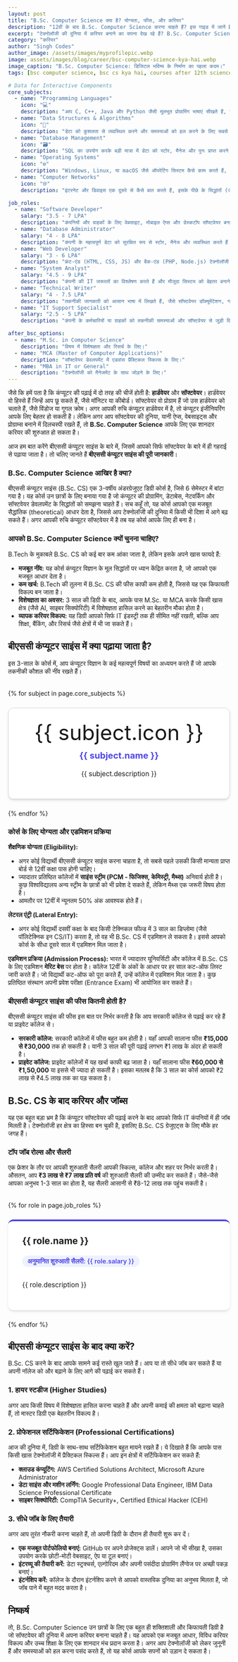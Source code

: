 ```yaml
---
layout: post
title: "B.Sc. Computer Science क्या है? योग्यता, फीस, और करियर"
description: "12वीं के बाद B.Sc. Computer Science करना चाहते हैं? इस गाइड में जानें B.Sc. CS कोर्स क्या है, योग्यता, फीस, टॉप जॉब्स, सैलरी और भविष्य के स्कोप की पूरी जानकारी।"
excerpt: "टेक्नोलॉजी की दुनिया में करियर बनाने का सपना देख रहे हैं? B.Sc. Computer Science एक बेहतरीन पहला कदम हो सकता है। यह 3-वर्षीय डिग्री कोर्स आपको सॉफ्टवेयर की दुनिया का विशेषज्ञ बनाता है। आइए, इस कोर्स के बारे में वह सब कुछ जानते हैं जो आपको जानना चाहिए।"
category: "करियर"
author: "Singh Codes"
author_image: /assets/images/myprofilepic.webp
image: assets/images/blog/career/bsc-computer-science-kya-hai.webp
image_caption: "B.Sc. Computer Science: डिजिटल भविष्य के निर्माण का पहला कदम।"
tags: [bsc computer science, bsc cs kya hai, courses after 12th science, it courses, computer science salary, bsc ke baad kya kare, bsc cs eligibility]

# Data for Interactive Components
core_subjects:
  - name: "Programming Languages"
    icon: "💻"
    description: "आप C, C++, Java और Python जैसी मूलभूत प्रोग्रामिंग भाषाएं सीखते हैं, जो किसी भी सॉफ्टवेयर की नींव होती हैं।"
  - name: "Data Structures & Algorithms"
    icon: "🔗"
    description: "डेटा को कुशलता से व्यवस्थित करने और समस्याओं को हल करने के लिए सबसे प्रभावी तरीके (एल्गोरिदम) बनाना सीखते हैं।"
  - name: "Database Management"
    icon: "🗃️"
    description: "SQL का उपयोग करके बड़ी मात्रा में डेटा को स्टोर, मैनेज और पुनः प्राप्त करने की तकनीक सीखते हैं।"
  - name: "Operating Systems"
    icon: "⚙️"
    description: "Windows, Linux, या macOS जैसे ऑपरेटिंग सिस्टम कैसे काम करते हैं, उनकी आंतरिक कार्यप्रणाली को समझते हैं।"
  - name: "Computer Networks"
    icon: "🌐"
    description: "इंटरनेट और डिवाइस एक दूसरे से कैसे बात करते हैं, इसके पीछे के सिद्धांतों (जैसे TCP/IP) का अध्ययन करते हैं।"

job_roles:
  - name: "Software Developer"
    salary: "3.5 - 7 LPA"
    description: "कंपनियों और ग्राहकों के लिए वेबसाइट, मोबाइल ऐप्स और डेस्कटॉप सॉफ्टवेयर बनाने का मुख्य काम करते हैं।"
  - name: "Database Administrator"
    salary: "4 - 8 LPA"
    description: "कंपनी के महत्वपूर्ण डेटा को सुरक्षित रूप से स्टोर, मैनेज और व्यवस्थित करते हैं ताकि वह आसानी से उपलब्ध हो सके।"
  - name: "Web Developer"
    salary: "3 - 6 LPA"
    description: "फ्रंट-एंड (HTML, CSS, JS) और बैक-एंड (PHP, Node.js) टेक्नोलॉजी का उपयोग करके वेबसाइट और वेब एप्लीकेशन बनाते हैं।"
  - name: "System Analyst"
    salary: "4.5 - 9 LPA"
    description: "कंपनी की IT जरूरतों का विश्लेषण करते हैं और मौजूदा सिस्टम को बेहतर बनाने के लिए समाधान सुझाते हैं।"
  - name: "Technical Writer"
    salary: "4 - 7.5 LPA"
    description: "तकनीकी जानकारी को आसान भाषा में लिखते हैं, जैसे सॉफ्टवेयर डॉक्यूमेंटेशन, गाइड्स और हेल्प आर्टिकल्स।"
  - name: "IT Support Specialist"
    salary: "2.5 - 5 LPA"
    description: "कंपनी के कर्मचारियों या ग्राहकों को तकनीकी समस्याओं और सॉफ्टवेयर से जुड़ी दिक्कतों में सहायता प्रदान करते हैं।"

after_bsc_options:
  - name: "M.Sc. in Computer Science"
    description: "विषय में विशेषज्ञता और रिसर्च के लिए।"
  - name: "MCA (Master of Computer Applications)"
    description: "सॉफ्टवेयर डेवलपमेंट में एडवांस प्रैक्टिकल स्किल्स के लिए।"
  - name: "MBA in IT or General"
    description: "टेक्नोलॉजी को मैनेजमेंट के साथ जोड़ने के लिए।"
---
```


<style>
:root {
  --post-primary-color: #4f46e5; /* Indigo */
  --post-secondary-color: #db2777; /* Fuchsia */
  --post-text-color-primary: #1f2937;
  --post-text-color-secondary: #4b5563;
  --post-bg-light: #eef2ff; /* Light Indigo */
  --post-bg-card: #ffffff;
  --post-border-light: #d1d5db;
  --post-box-shadow: 0 4px 6px -1px rgba(0,0,0,0.1), 0 2px 4px -2px rgba(0,0,0,0.1);
}
.post-prose{font-family:'Inter',sans-serif;color:var(--post-text-color-secondary);line-height:1.8;font-size:1.1rem}.post-prose h1,.post-prose h2,.post-prose h3,.post-prose h4,.post-prose h5,.post-prose h6{font-family:'Poppins',sans-serif;color:var(--post-text-color-primary);font-weight:700;line-height:1.3}.post-prose h2{font-size:2.25rem;margin-top:3.5rem;margin-bottom:1.5rem;text-align:center;position:relative;padding-bottom:1rem}.post-prose h2::after{content:'';position:absolute;width:80px;height:4px;background:linear-gradient(to right,var(--post-primary-color),var(--post-secondary-color));bottom:0;left:50%;transform:translateX(-50%);border-radius:2px}.post-prose h3{font-size:1.75rem;margin-top:2.5rem;margin-bottom:1rem}.post-prose strong{font-weight:600;color:var(--post-text-color-primary)}.post-prose ul{list-style-type:'✔ ';padding-left:1.5rem}
.pillars-grid{display:grid;grid-template-columns:repeat(auto-fit,minmax(250px,1fr));gap:1.5rem;margin-top:2rem}.pillar-card{background-color:var(--post-bg-card);padding:2rem;border-radius:.75rem;text-align:center;box-shadow:var(--post-box-shadow);border:1px solid var(--post-border-light)}.pillar-icon{font-size:3rem;line-height:1;margin-bottom:1rem}.pillar-card h3{font-size:1.25rem;margin-top:0;color:var(--post-primary-color)}.pillar-card p{font-size:.95rem}
.career-paths-grid{display:grid;grid-template-columns:repeat(auto-fit,minmax(300px,1fr));gap:1.5rem;margin-top:2rem}.career-card{background-color:var(--post-bg-card);border-radius:.75rem;padding:2rem;box-shadow:var(--post-box-shadow);border-top:4px solid var(--post-primary-color)}.career-card h3{margin-top:0;font-size:1.3rem}.career-salary{display:inline-block;background-color:var(--post-bg-light);color:var(--post-primary-color);font-weight:600;padding:.25rem .75rem;border-radius:999px;margin-bottom:1rem;font-size:.9rem}.career-card p{font-size:.95rem}
.related-posts-container{display:grid;grid-template-columns:1fr;gap:1rem;margin-top:1.5rem}.related-post-card{display:flex;justify-content:space-between;align-items:center;padding:1rem 1.5rem;background-color:var(--post-bg-card);border:1px solid var(--post-border-light);border-left:5px solid var(--post-primary-color);border-radius:.5rem;text-decoration:none;color:var(--post-text-color-primary);font-weight:600;box-shadow:var(--post-box-shadow);transition:transform .2s ease-in-out,box-shadow .2s ease-in-out}.related-post-card:hover{transform:translateY(-4px);box-shadow:0 10px 15px -3px rgba(0,0,0,.1),0 4px 6px -4px rgba(0,0,0,.1);color:var(--post-primary-color)}.related-post-card .arrow{font-size:1.5rem;line-height:1;color:var(--post-primary-color);transition:transform .2s ease-in-out}.related-post-card:hover .arrow{transform:translateX(5px)}
.dark-mode .post-prose{--post-text-color-primary:#f1f5f9;--post-text-color-secondary:#94a3b8;--post-bg-light:#3730a3;--post-bg-card:#1f2937;--post-border-light:#334155;--post-box-shadow:0 4px 6px -1px rgba(0,0,0,.3),0 2px 4px -2px rgba(0,0,0,.3)}.dark-mode .career-salary{color:#c7d2fe}.dark-mode .related-post-card{border-left-color:var(--post-secondary-color)}.dark-mode .related-post-card:hover{color:var(--post-secondary-color)}.dark-mode .related-post-card .arrow{color:var(--post-secondary-color)}
</style>

जैसे कि हमें पता है कि कंप्यूटर की पढ़ाई में दो तरह की चीजें होती है: **हार्डवेयर** और **सॉफ्टवेयर**। हार्डवेयर वो हिस्से हैं जिन्हें आप छू सकते हैं, जैसे मॉनिटर या कीबोर्ड। सॉफ्टवेयर वो प्रोग्राम हैं जो उस हार्डवेयर को चलाते हैं, जैसे विंडोज या गूगल क्रोम। अगर आपकी रुचि कंप्यूटर हार्डवेयर में है, तो कंप्यूटर इंजीनियरिंग आपके लिए बेहतर हो सकती है। लेकिन अगर आप सॉफ्टवेयर की दुनिया, यानी ऐप्स, वेबसाइट्स और प्रोग्राम्स बनाने में दिलचस्पी रखते हैं, तो **B.Sc. Computer Science** आपके लिए एक शानदार करियर की शुरुआत हो सकता है।

आज हम बात करेंगे बीएससी कंप्यूटर साइंस के बारे में, जिसमें आपको सिर्फ सॉफ्टवेयर के बारे में ही गहराई से पढ़ाया जाता है। तो चलिए जानते हैं **बीएससी कंप्यूटर साइंस की पूरी जानकारी**।

### B.Sc. Computer Science आखिर है क्या?
बीएससी कंप्यूटर साइंस (B.Sc. CS) एक 3-वर्षीय अंडरग्रेजुएट डिग्री कोर्स है, जिसे 6 सेमेस्टर में बांटा गया है। यह कोर्स उन छात्रों के लिए बनाया गया है जो कंप्यूटर की प्रोग्रामिंग, डेटाबेस, नेटवर्किंग और सॉफ्टवेयर डेवलपमेंट के सिद्धांतों को समझना चाहते हैं। सच कहूँ तो, यह कोर्स आपको एक मजबूत सैद्धांतिक (theoretical) आधार देता है, जिससे आप टेक्नोलॉजी की दुनिया में किसी भी दिशा में आगे बढ़ सकते हैं। अगर आपकी रुचि कंप्यूटर सॉफ्टवेयर में है तब यह कोर्स आपके लिए ही बना है।

### आपको B.Sc. Computer Science क्यों चुनना चाहिए?
B.Tech के मुकाबले B.Sc. CS को कई बार कम आंका जाता है, लेकिन इसके अपने खास फायदे हैं:
* **मजबूत नींव:** यह कोर्स कंप्यूटर विज्ञान के मूल सिद्धांतों पर ध्यान केंद्रित करता है, जो आपको एक मजबूत आधार देता है।
* **कम खर्च:** B.Tech की तुलना में B.Sc. CS की फीस काफी कम होती है, जिससे यह एक किफायती विकल्प बन जाता है।
* **विशेषज्ञता का अवसर:** 3 साल की डिग्री के बाद, आपके पास M.Sc. या MCA करके किसी खास क्षेत्र (जैसे AI, साइबर सिक्योरिटी) में विशेषज्ञता हासिल करने का बेहतरीन मौका होता है।
* **व्यापक करियर विकल्प:** यह डिग्री आपको सिर्फ IT इंडस्ट्री तक ही सीमित नहीं रखती, बल्कि आप शिक्षा, बैंकिंग, और रिसर्च जैसे क्षेत्रों में भी जा सकते हैं।

## बीएससी कंप्यूटर साइंस में क्या पढ़ाया जाता है?
इस 3-साल के कोर्स में, आप कंप्यूटर विज्ञान के कई महत्वपूर्ण विषयों का अध्ययन करते हैं जो आपके तकनीकी कौशल की नींव रखते हैं।

<div class="pillars-grid">
{% for subject in page.core_subjects %}
  <div class="pillar-card">
    <div class="pillar-icon">{{ subject.icon }}</div>
    <h3>{{ subject.name }}</h3>
    <p>{{ subject.description }}</p>
  </div>
{% endfor %}
</div>

### कोर्स के लिए योग्यता और एडमिशन प्रक्रिया
**शैक्षणिक योग्यता (Eligibility):**
* अगर कोई विद्यार्थी बीएससी कंप्यूटर साइंस करना चाहता है, तो सबसे पहले उसकी किसी मान्यता प्राप्त बोर्ड से 12वीं कक्षा पास होनी चाहिए।
* ज्यादातर प्रतिष्ठित कॉलेजों में **साइंस स्ट्रीम (PCM - फिजिक्स, केमिस्ट्री, मैथ्स)** अनिवार्य होती है। कुछ विश्वविद्यालय अन्य स्ट्रीम के छात्रों को भी प्रवेश दे सकते हैं, लेकिन मैथ्स एक जरूरी विषय होता है।
* आमतौर पर 12वीं में न्यूनतम 50% अंक आवश्यक होते हैं।

**लेटरल एंट्री (Lateral Entry):**
* अगर कोई विद्यार्थी दसवीं कक्षा के बाद किसी टेक्निकल फील्ड में 3 साल का डिप्लोमा (जैसे पॉलिटेक्निक इन CS/IT) करता है, तो वह भी B.Sc. CS में एडमिशन ले सकता है। इससे आपको कोर्स के सीधा दूसरे साल में एडमिशन मिल जाता है।

**एडमिशन प्रक्रिया (Admission Process):**
भारत में ज्यादातर यूनिवर्सिटी और कॉलेज में B.Sc. CS के लिए एडमिशन **मेरिट बेस** पर होता है। कॉलेज 12वीं के अंकों के आधार पर हर साल कट-ऑफ लिस्ट जारी करते हैं। जो विद्यार्थी कट-ऑफ को पूरा करते हैं, उन्हें कॉलेज में एडमिशन मिल जाता है। कुछ प्रतिष्ठित संस्थान अपनी प्रवेश परीक्षा (Entrance Exam) भी आयोजित कर सकते हैं।

### बीएससी कंप्यूटर साइंस की फीस कितनी होती है?
बीएससी कंप्यूटर साइंस की फीस इस बात पर निर्भर करती है कि आप सरकारी कॉलेज से पढ़ाई कर रहे हैं या प्राइवेट कॉलेज से।
* **सरकारी कॉलेज:** सरकारी कॉलेजों में फीस बहुत कम होती है। यहाँ आपकी सालाना फीस **₹15,000 से ₹30,000** तक हो सकती है। यानी 3 साल की पूरी पढ़ाई लगभग ₹1 लाख के अंदर हो सकती है।
* **प्राइवेट कॉलेज:** प्राइवेट कॉलेजों में यह खर्चा काफी बढ़ जाता है। यहाँ सालाना फीस **₹60,000 से ₹1,50,000** या इससे भी ज्यादा हो सकती है। इसका मतलब है कि 3 साल का कोर्स आपको ₹2 लाख से ₹4.5 लाख तक का पड़ सकता है।

## B.Sc. CS के बाद करियर और जॉब्स
यह एक बहुत बड़ा भ्रम है कि कंप्यूटर सॉफ्टवेयर की पढ़ाई करने के बाद आपको सिर्फ IT कंपनियों में ही जॉब मिलती है। टेक्नोलॉजी हर क्षेत्र का हिस्सा बन चुकी है, इसलिए B.Sc. CS ग्रेजुएट्स के लिए मौके हर जगह हैं।

### टॉप जॉब रोल्स और सैलरी
एक फ्रेशर के तौर पर आपकी शुरुआती सैलरी आपकी स्किल्स, कॉलेज और शहर पर निर्भर करती है। औसतन, आप **₹3 लाख से ₹7 लाख प्रति वर्ष** की शुरुआती सैलरी की उम्मीद कर सकते हैं। जैसे-जैसे आपका अनुभव 1-3 साल का होता है, यह सैलरी आसानी से ₹8-12 लाख तक पहुंच सकती है।

<div class="career-paths-grid">
{% for role in page.job_roles %}
  <div class="career-card">
    <h3>{{ role.name }}</h3>
    <div class="career-salary">अनुमानित शुरुआती सैलरी: {{ role.salary }}</div>
    <p>{{ role.description }}</p>
  </div>
{% endfor %}
</div>

## बीएससी कंप्यूटर साइंस के बाद क्या करें?
B.Sc. CS करने के बाद आपके सामने कई रास्ते खुल जाते हैं। आप या तो सीधे जॉब कर सकते हैं या अपनी नॉलेज को और बढ़ाने के लिए आगे की पढ़ाई कर सकते हैं।

### 1. हायर स्टडीज (Higher Studies)
अगर आप किसी विषय में विशेषज्ञता हासिल करना चाहते हैं और अपनी कमाई की क्षमता को बढ़ाना चाहते हैं, तो मास्टर डिग्री एक बेहतरीन विकल्प है।

### 2. प्रोफेशनल सर्टिफिकेशन (Professional Certifications)
आज की दुनिया में, डिग्री के साथ-साथ सर्टिफिकेशन बहुत मायने रखते हैं। ये दिखाते हैं कि आपके पास किसी खास टेक्नोलॉजी में प्रैक्टिकल स्किल्स हैं। आप इन क्षेत्रों में सर्टिफिकेशन कर सकते हैं:
* **क्लाउड कंप्यूटिंग:** AWS Certified Solutions Architect, Microsoft Azure Administrator
* **डेटा साइंस और मशीन लर्निंग:** Google Professional Data Engineer, IBM Data Science Professional Certificate
* **साइबर सिक्योरिटी:** CompTIA Security+, Certified Ethical Hacker (CEH)

### 3. सीधे जॉब के लिए तैयारी
अगर आप तुरंत नौकरी करना चाहते हैं, तो अपनी डिग्री के दौरान ही तैयारी शुरू कर दें।
* **एक मजबूत पोर्टफोलियो बनाएं:** GitHub पर अपने प्रोजेक्ट्स डालें। आपने जो भी सीखा है, उसका उपयोग करके छोटी-मोटी वेबसाइट, ऐप या टूल बनाएं।
* **इंटरव्यू की तैयारी करें:** डेटा स्ट्रक्चर्स, एल्गोरिदम और अपनी पसंदीदा प्रोग्रामिंग लैंग्वेज पर अच्छी पकड़ बनाएं।
* **इंटर्नशिप करें:** कॉलेज के दौरान इंटर्नशिप करने से आपको वास्तविक दुनिया का अनुभव मिलता है, जो जॉब पाने में बहुत मदद करता है।

## निष्कर्ष
तो, B.Sc. Computer Science उन छात्रों के लिए एक बहुत ही शक्तिशाली और किफायती डिग्री है जो सॉफ्टवेयर की दुनिया में अपना करियर बनाना चाहते हैं। यह आपको एक मजबूत आधार, विविध करियर विकल्प और उच्च शिक्षा के लिए एक शानदार मंच प्रदान करता है। अगर आप टेक्नोलॉजी को लेकर जुनूनी हैं और समस्याओं को हल करना पसंद करते हैं, तो यह कोर्स आपके सपनों को उड़ान दे सकता है।
